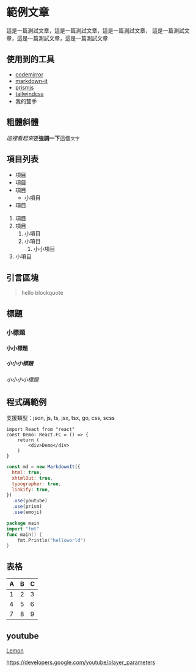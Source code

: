 # 範例文章

這是一篇測試文章，這是一篇測試文章，這是一篇測試文章，
這是一篇測試文章，這是一篇測試文章，這是一篇測試文章

## 使用到的工具

- [codemirror](https://codemirror.net/)
- [markdown-it](https://github.com/markdown-it/markdown-it)
- [prismjs](https://prismjs.com/)
- [tailwindcss](https://tailwindcss.com/)
- 我的雙手

## 粗體斜體

*這裡看起來*要**強調一下**這個`文字`

## 項目列表

- 項目
- 項目
- 項目
  - 小項目
- 項目

1. 項目
2. 項目
   1. 小項目
   2. 小項目
      1. 小小項目
3. 小項目

## 引言區塊

> hello blockquote

## 標題

### 小標題

#### 小小標題

##### 小小小標題

###### 小小小小標題

## 程式碼範例

支援類型︰json, js, ts, jsx, tsx, go, css, scss

```tsx
import React from "react"
const Demo: React.FC = () => {
    return (
        <div>Demo</div>
    )
}
```

```js
const md = new MarkdownIt({
  html: true,
  xhtmlOut: true,
  typographer: true,
  linkify: true,
})
  .use(youtube)
  .use(prism)
  .use(emoji)
```

```go
package main
import "fmt"
func main() {
	fmt.Println("helloworld")
}
```

## 表格

| A   | B   | C   |
| --- | --- | --- |
| 1   | 2   | 3   |
| 4   | 5   | 6   |
| 7   | 8   | 9   |

## youtube

[Lemon](yt:NrHRTNeni-U)

https://developers.google.com/youtube/player_parameters
